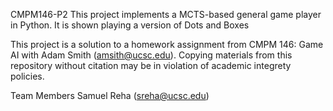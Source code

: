 CMPM146-P2
This project implements a MCTS-based general game player in Python. It is shown playing a version of Dots and Boxes

This project is a solution to a homework assignment from CMPM 146: Game AI with Adam Smith (amsith@ucsc.edu). Copying materials from this repository without citation may be in violation of academic integrety policies.

Team Members
Samuel Reha (sreha@ucsc.edu)

